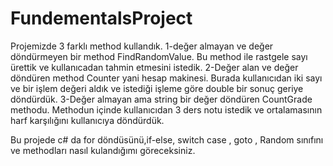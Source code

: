 # FundementalsProject

Projemizde 3 farklı method kullandık.
1-değer almayan ve değer döndürmeyen bir method FindRandomValue. Bu method ile rastgele sayı ürettik ve kullanıcadan tahmin etmesini istedik.
2-Değer alan ve değer döndüren method Counter yani hesap makinesi. Burada kullanıcıdan iki sayı ve bir işlem değeri aldık ve istediği işleme  göre double bir sonuç geriye döndürdük.
3-Değer almayan ama string bir değer döndüren CountGrade methodu. Methodun içinde kullanıcıdan 3 ders notu istedik ve ortalamasının harf karşılığını kullanıcıya döndürdük.

Bu projede c# da  for döndüsünü,if-else, switch case , goto , Random sınıfını ve  methodları nasıl kulandığımı göreceksiniz.
